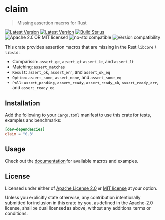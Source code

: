 # claim

> Missing assertion macros for Rust

[![Latest Version](https://img.shields.io/crates/v/claim.svg)](https://crates.io/crates/claim)
[![Latest Version](https://docs.rs/claim/badge.svg)](https://docs.rs/claim)
[![Build Status](https://github.com/svartalf/rust-claim/workflows/Continuous%20integration/badge.svg)](https://github.com/svartalf/rust-claim/actions)
![Apache 2.0 OR MIT licensed](https://img.shields.io/badge/license-Apache2.0%2FMIT-blue.svg)
![no-std compatible](https://img.shields.io/badge/no--std-compatible-brightgreen)
![Version compatibility](https://img.shields.io/badge/Rust-1.0%2B-blue)

This crate provides assertion macros that are missing in the Rust `libcore` / `libstd`:

 * Comparison: `assert_ge`, `assert_gt` `assert_le`, and `assert_lt`
 * Matching: `assert_matches`
 * `Result`: `assert_ok`, `assert_err`, and `assert_ok_eq`
 * `Option`: `assert_some`, `assert_none`, and `assert_some_eq`
 * `Poll`: `assert_pending`, `assert_ready`, `assert_ready_ok`, `assert_ready_err`, and `assert_ready_eq`

## Installation

Add the following to your `Cargo.toml` manifest
to use this crate for tests, examples and benchmarks:

```toml
[dev-dependencies]
claim = "0.3"
```

## Usage

Check out the [documentation](https://docs.rs/claim) for available macros and examples.

## License

Licensed under either of [Apache License 2.0](https://github.com/svartalf/rust-claim/blob/master/LICENSE-APACHE)
or [MIT license](https://github.com/svartalf/rust-claim/blob/master/LICENSE-MIT) at your option.

Unless you explicitly state otherwise, any contribution intentionally submitted for inclusion in this crate by you,
as defined in the Apache-2.0 license, shall be dual licensed as above, without any additional terms or conditions.
